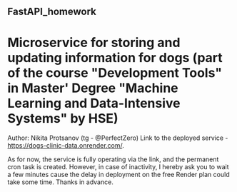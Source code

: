 ## FastAPI_homework
# Microservice for storing and updating information for dogs (part of the course "Development Tools" in Master' Degree "Machine Learning and Data-Intensive Systems" by HSE)
Author: Nikita Protsanov (tg - @PerfectZero)
Link to the deployed service - https://dogs-clinic-data.onrender.com/.

As for now, the service is fully operating via the link, and the permanent cron task is created.
However, in case of inactivity, I hereby ask you to wait a few minutes cause the delay in deployment on the free Render plan could take some time. 
Thanks in advance.
